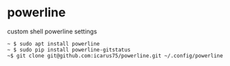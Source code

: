 # powerline
custom shell powerline settings

```
~ $ sudo apt install powerline
~ $ sudo pip install powerline-gitstatus
~$ git clone git@github.com:icarus75/powerline.git ~/.config/powerline
```
